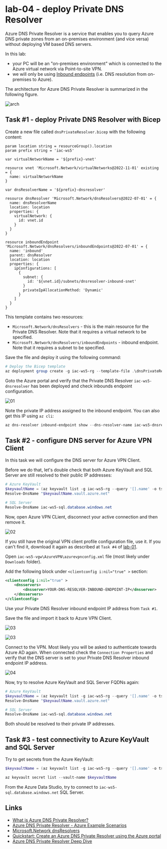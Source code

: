# lab-04 - deploy Private DNS Resolver

Azure DNS Private Resolver is a service that enables you to query Azure DNS private zones from an on-premises environment (and vice versa) without deploying VM based DNS servers. 

In this lab:

- your PC will be an "on-premises environment" which is connected to the Azure virtual network via Point-to-site VPN. 
- we will only be using [Inbound endpoints](https://learn.microsoft.com/en-us/azure/dns/dns-private-resolver-overview#inbound-endpoints) (i.e. DNS resolution from on-premises to Azure).

The architecture for Azure DNS Private Resolver is summarized in the following figure. 

![arch](https://learn.microsoft.com/en-us/azure/dns/media/dns-resolver-overview/resolver-architecture-highres.png#lightbox)

## Task #1 - deploy Private DNS Resolver with Bicep

Create a new file called `dnsPrivateResolver.bicep` with the following content:

```bicep
param location string = resourceGroup().location
param prefix string = 'iac-ws5'

var virtualNetworkName = '${prefix}-vnet'

resource vnet 'Microsoft.Network/virtualNetworks@2022-11-01' existing = {
  name: virtualNetworkName
}

var dnsResolverName = '${prefix}-dnsresolver'

resource dnsResolver 'Microsoft.Network/dnsResolvers@2022-07-01' = {
  name: dnsResolverName
  location: location
  properties: {
    virtualNetwork: {
      id: vnet.id
    }
  }
}

resource inboundEndpoint 'Microsoft.Network/dnsResolvers/inboundEndpoints@2022-07-01' = {
  name: 'inbound'
  parent: dnsResolver
  location: location
  properties: {
    ipConfigurations: [
      {
        subnet: {
          id: '${vnet.id}/subnets/dnsresolver-inbound-snet'
        }
        privateIpAllocationMethod: 'Dynamic'
      }
    ]
  }
}
```

This template contains two resources:
- `Microsoft.Network/dnsResolvers` - this is the main resource for the Private DNS Resolver. Note that it requires a virtual network to be specified.
- `Microsoft.Network/dnsResolvers/inboundEndpoints` - inbound endpoint. Note that it requires a subnet to be specified.

Save the file and deploy it using the following command:

```powershell
# Deploy the Bicep template
az deployment group create -g iac-ws5-rg --template-file .\dnsPrivateResolver.bicep -n 'Deploy-PrivateDNSResolver'
```

Goto the Azure portal and verify that the Private DNS Resolver `iac-ws5-dnsresolver` has been deployed and check inbounds endpoint configuration.

![01](../../assets/images/lab-04/pdr1.png)

Note the private IP address assigned to the inbound endpoint. 
You can also get this IP using `az cli`:

```powershell
az dns-resolver inbound-endpoint show --dns-resolver-name iac-ws5-dnsresolver --name inbound --resource-group iac-ws5-rg --query ipConfigurations[0].privateIpAddress -o tsv
```

## Task #2 - configure DNS server for Azure VPN Client

In this task we will configure the DNS server for Azure VPN Client. 

Before we do that, let's double check that both Azure KeyVault and SQL Server are still resolved to their public IP addresses:

```powershell
# Azure KeyVault
$keyvaultName = (az keyvault list -g iac-ws5-rg --query '[].name' -o tsv)
Resolve-DnsName "$keyvaultName.vault.azure.net"

# SQL Server
Resolve-DnsName iac-ws5-sql.database.windows.net
```

Now, open Azure VPN CLient, disconnect your active connection and then remove it.

![02](../../assets/images/lab-04/vpn1.png)

If you still have the original VPN client profile configuration file, use it. If you can't find it, download it again as described at `Task #4` of [lab-01](../lab-01/index.md). 

Open `iac-ws5-vgw\AzureVPN\azurevpnconfig.xml` file (most likely under `Downloads` folder).

Add the following block under `<clientconfig i:nil="true" >` section:

```xml
<clientconfig i:nil="true" >
    <dnsservers>
        <dnsserver>YOUR-DNS-RESOLVER-INBOUND-ENDPOINT-IP</dnsserver>
    </dnsservers>
</clientconfig>
```

Use your Private DNS Resolver inbound endpoint IP address from `Task #1`. 

Save the file and import it back to Azure VPN Client.

![03](../../assets/images/lab-04/vpn2.png)

![03](../../assets/images/lab-04/vpn3.png)

Connect to the VPN. Most likely you will be asked to authenticate towards Azure AD again. When connected check the `Connection Properties` and verify that the DNS server is set to your Private DNS Resolver inbound endpoint IP address.

![04](../../assets/images/lab-04/vpn4.png)

Now, try to resolve Azure KeyVault and SQL Server FQDNs again:

```powershell
# Azure KeyVault
$keyvaultName = (az keyvault list -g iac-ws5-rg --query '[].name' -o tsv)
Resolve-DnsName "$keyvaultName.vault.azure.net"

# SQL Server
Resolve-DnsName iac-ws5-sql.database.windows.net
```

Both should be resolved to their private IP addresses.

## Task #3 - test connectivity to Azure KeyVault and SQL Server

Try to get secrets from the Azure KeyVault:

```powershell
$keyvaultName = (az keyvault list -g iac-ws5-rg --query '[].name' -o tsv)

az keyvault secret list --vault-name $keyvaultName
```

From the Azure Data Studio, try to connect to `iac-ws5-sql.database.windows.net` SQL Server.

## Links

- [What is Azure DNS Private Resolver?](https://learn.microsoft.com/en-us/azure/dns/dns-private-resolver-overview)
- [Azure DNS Private Resolver - Azure Example Scenarios](https://learn.microsoft.com/en-us/azure/architecture/example-scenario/networking/azure-dns-private-resolver)
- [Microsoft.Network dnsResolvers](https://learn.microsoft.com/en-gb/azure/templates/microsoft.network/dnsresolvers?pivots=deployment-language-bicep)
- [Quickstart: Create an Azure DNS Private Resolver using the Azure portal](https://learn.microsoft.com/en-us/azure/dns/dns-private-resolver-get-started-portal)
- [Azure DNS Private Resolver Deep Dive](https://www.youtube.com/watch?v=V8ChsYAyxTc)

